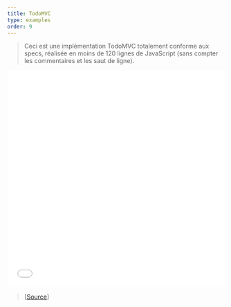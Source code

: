 ```yaml
---
title: TodoMVC
type: examples
order: 9
---
```


> Ceci est une implémentation TodoMVC totalement conforme aux specs, réalisée en moins de 120 lignes de JavaScript (sans compter les commentaires et les saut de ligne).

<iframe width="100%" height="500" src="todomvc/index.html" allowfullscreen="allowfullscreen" frameborder="0"></iframe>

> [[Source](https://github.com/vuejs/vue/tree/dev/examples/todomvc)]
